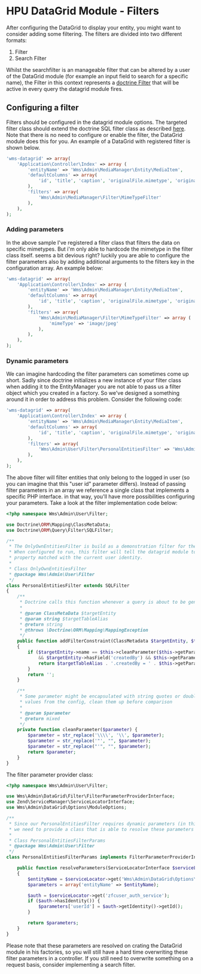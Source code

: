 # HPU DataGrid Module - Filters
After configuring the DataGrid to display your entity, you might want to consider adding some filtering. The filters are divided into two different formats:

1. Filter
2. Search Filter

Whilst the searchfilter is an manageable filter that can be altered by a user of the DataGrid module (for example an input field to search for a specific name), the Filter in this context
represents a [doctrine Filter](https://doctrine-orm.readthedocs.org/en/latest/reference/filters.html) that will be active in every query the datagrid module fires.

## Configuring a filter
Filters should be configured in the datagrid module options. The targeted filter class should extend the doctrine SQL filter class as described [here](https://doctrine-orm.readthedocs.org/en/latest/reference/filters.html#example-filter-class).
Note that there is no need to configure or enable the filter, the DataGrid module does this for you. An example of a DataGrid with registered filter is shown below.
    
```php
'wms-datagrid' => array(
    'Application\Controller\Index' => array (
        'entityName' => 'Wms\Admin\MediaManager\Entity\MediaItem',
        'defaultColumns' => array(
            'id', 'title', 'caption', 'originalFile.mimetype', 'originalFile.size', 'thumbnailFile.imagepath'
        ),
        'filters' => array(
            'Wms\Admin\MediaManager\Filter\MimeTypeFilter'
        ),
    ),
);
```
    
    
### Adding parameters
In the above sample I've registered a filter class that filters the data on specific mimetypes. But i'm only able to hardcode the mimetype in the filter class itself. seems a bit devious right? luckily you are able to configure the filter parameters also by adding additional arguments to the filters key in the configuration array. An example below:
    
```php
'wms-datagrid' => array(
    'Application\Controller\Index' => array (
        'entityName' => 'Wms\Admin\MediaManager\Entity\MediaItem',
        'defaultColumns' => array(
            'id', 'title', 'caption', 'originalFile.mimetype', 'originalFile.size', 'thumbnailFile.imagepath'
        ),
        'filters' => array(
            'Wms\Admin\MediaManager\Filter\MimeTypeFilter' => array (
                'mimeType' => 'image/jpeg'
            ),
        ),
    ),
);
```
    
    
### Dynamic parameters
We can imagine hardcoding the filter parameters can sometimes come up short. Sadly since doctrine initializes a new instance of your filter class when adding it to the EntityManager you are not able to pass us a filter object which you created in a factory. So we've designed a something around it in order to address this problem. Consider the following code:
    
```php
'wms-datagrid' => array(
    'Application\Controller\Index' => array (
        'entityName' => 'Wms\Admin\MediaManager\Entity\MediaItem',
        'defaultColumns' => array(
            'id', 'title', 'caption', 'originalFile.mimetype', 'originalFile.size', 'thumbnailFile.imagepath'
        ),
        'filters' => array(
            'Wms\Admin\User\Filter\PersonalEntitiesFilter' => 'Wms\Admin\User\Filter\PersonalEntitiesFilterParams'
        ),
    ),
);
```
    
    
The above filter will filter entities that only belong to the logged in user (so you can imagine that this "user id" parameter differs). Instead of passing filter parameters in an array we reference a single class that implements a specific PHP interface. in that way, you'll have more possibilities configuring your parameters. Take a look at the filter implementation code below:
    
```php 
<?php namespace Wms\Admin\User\Filter;

use Doctrine\ORM\Mapping\ClassMetaData;
use Doctrine\ORM\Query\Filter\SQLFilter;

/**
 * The OnlyOwnEntitiesFilter is build as a demonstration filter for the datagrid module.
 * When configured to run, this filter will tell the datagrid module to only retrieve entities that have the creator
 * property matched with the current user identity.
 *
 * Class OnlyOwnEntitiesFilter
 * @package Wms\Admin\User\Filter
 */
class PersonalEntitiesFilter extends SQLFilter
{
    /**
     * Doctrine calls this function whenever a query is about to be generated, implement your logic here
     *
     * @param ClassMetaData $targetEntity
     * @param string $targetTableAlias
     * @return string
     * @throws \Doctrine\ORM\Mapping\MappingException
     */
    public function addFilterConstraint(ClassMetadata $targetEntity, $targetTableAlias)
    {
        if ($targetEntity->name == $this->cleanParameter($this->getParameter('entityName'))
            && $targetEntity->hasField('createdBy') && $this->getParameter('userId')) {
            return $targetTableAlias . '.createdBy = ' . $this->getParameter('userId');
        }
        return '';
    }

    /**
     * Some parameter might be encapsulated with string quotes or double namespace seperators when retrieving
     * values from the config, clean them up before comparison
     *
     * @param $parameter
     * @return mixed
     */
    private function cleanParameter($parameter) {
        $parameter = str_replace('\\\\', '\\', $parameter);
        $parameter = str_replace('"', "", $parameter);
        $parameter = str_replace("'", "", $parameter);
        return $parameter;
    }
}
```

The filter parameter provider class:

```php
<?php namespace Wms\Admin\User\Filter;

use Wms\Admin\DataGrid\Filter\FilterParameterProviderInterface;
use Zend\ServiceManager\ServiceLocatorInterface;
use Wms\Admin\DataGrid\Options\ModuleOptions;

/**
 * Since our PersonalEntitiesFilter requires dynamic parameters (in this case, the id of a logged in user)
 * we need to provide a class that is able to resolve these parameters for us.
 *
 * Class PersonalEntitiesFilterParams
 * @package Wms\Admin\User\Filter
 */
class PersonalEntitiesFilterParams implements FilterParameterProviderInterface {

    public function resolveParameters(ServiceLocatorInterface $serviceLocator)
    {
        $entityName = $serviceLocator->get('Wms\Admin\DataGrid\Options\ModuleOptions')->getEntityName();
        $parameters = array('entityName' => $entityName);

        $auth = $serviceLocator->get('zfcuser_auth_service');
        if ($auth->hasIdentity()) {
            $parameters['userId'] = $auth->getIdentity()->getId();
        }

        return $parameters;
    }
}
```
    
Please note that these parameters are resolved on crating the DataGrid module in his factories, so you will still have a hard time overwriting these filter parameters in a controller. If you still need to overwrite something on a request basis, consider implementing a search filter.